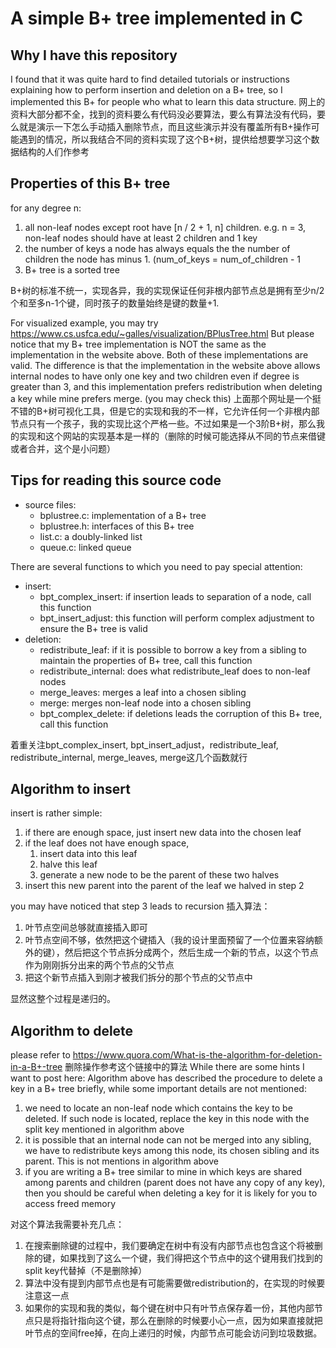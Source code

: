 # A simple B+ tree implemented in C

## Why I have this repository
I found that it was quite hard to find detailed tutorials or instructions explaining how to perform insertion and deletion on a B+ tree, so I implemented this B+ for people who what to learn this data structure.
网上的资料大部分都不全，找到的资料要么有代码没必要算法，要么有算法没有代码，要么就是演示一下怎么手动插入删除节点，而且这些演示并没有覆盖所有B+操作可能遇到的情况，所以我结合不同的资料实现了这个B+树，提供给想要学习这个数据结构的人们作参考

## Properties of this B+ tree
for any degree n:
1. all non-leaf nodes except root have [n / 2 + 1, n] children. e.g. n = 3, non-leaf nodes should have at least 2 children and 1 key
2. the number of keys a node has always equals the the number of children the node has minus 1. (num\_of\_keys = num\_of\_children - 1 
3. B+ tree is a sorted tree

B+树的标准不统一，实现各异，我的实现保证任何非根内部节点总是拥有至少n/2个和至多n-1个键，同时孩子的数量始终是键的数量+1.

For visualized example, you may try https://www.cs.usfca.edu/~galles/visualization/BPlusTree.html
But please notice that my B+ tree implementation is NOT the same as the implementation in the website above. Both of these implementations are valid. The difference is that the implementation in the website above allows internal nodes to have only one key and two children even if degree is greater than 3, and this implementation prefers redistribution when deleting a key while mine prefers merge. (you may check this)
上面那个网址是一个挺不错的B+树可视化工具，但是它的实现和我的不一样，它允许任何一个非根内部节点只有一个孩子，我的实现比这个严格一些。不过如果是一个3阶B+树，那么我的实现和这个网站的实现基本是一样的（删除的时候可能选择从不同的节点来借键或者合并，这个是小问题）

## Tips for reading this source code
- source files:
  - bplustree.c: implementation of a B+ tree
  - bplustree.h: interfaces of this B+ tree
  - list.c: a doubly-linked list
  - queue.c: linked queue

There are several functions to which you need to pay special attention: 
- insert: 
	- bpt\_complex\_insert: if insertion leads to separation of a node, call this function
	- bpt\_insert\_adjust: this function will perform complex adjustment to ensure the B+ tree is valid
- deletion:
    - redistribute\_leaf: if it is possible to borrow a key from a sibling to maintain the properties of B+ tree, call this function
	- redistribute\_internal: does what redistribute_leaf does to non-leaf nodes
	- merge\_leaves: merges a leaf into a chosen sibling
	- merge: merges non-leaf node into a chosen sibling
	- bpt\_complex_delete: if deletions leads the corruption of this B+ tree, call this function
    
着重关注bpt\_complex\_insert, bpt\_insert\_adjust，redistribute\_leaf, redistribute\_internal, merge\_leaves, merge这几个函数就行
## Algorithm to insert
insert is rather simple:
1. if there are enough space, just insert new data into the chosen leaf
2. if the leaf does not have enough space,
	1. insert data into this leaf
	2. halve this leaf
	3. generate a new node to be the parent of these two halves
3. insert this new parent into the parent of the leaf we halved in step 2

you may have noticed that step 3 leads to recursion
插入算法：
1. 叶节点空间总够就直接插入即可
2. 叶节点空间不够，依然把这个键插入（我的设计里面预留了一个位置来容纳额外的键），然后把这个节点拆分成两个，然后生成一个新的节点，以这个节点作为刚刚拆分出来的两个节点的父节点
3. 把这个新节点插入到刚才被我们拆分的那个节点的父节点中

显然这整个过程是递归的。
## Algorithm to delete
please refer to https://www.quora.com/What-is-the-algorithm-for-deletion-in-a-B+-tree
删除操作参考这个链接中的算法
While there are some hints I want to post here:
Algorithm above has described the procedure to delete a key in a B+ tree briefly, while some important details are not mentioned:
1. we need to locate an non-leaf node which contains the key to be deleted. If such node is located, replace the key in this node with the split key mentioned in algorithm above
2. it is possible that an internal node can not be merged into any sibling, we have to redistribute keys among this node, its chosen sibling and its parent. This is not mentions in algorithm above
3. if you are writing a B+ tree similar to mine in which keys are shared among parents and children (parent does not have any copy of any key), then you should be careful when deleting a key for it is likely for you to access freed memory

对这个算法我需要补充几点：
1. 在搜索删除键的过程中，我们要确定在树中有没有内部节点也包含这个将被删除的键，如果找到了这么一个键，我们得把这个节点中的这个键用我们找到的split key代替掉（不是删除掉）
2. 算法中没有提到内部节点也是有可能需要做redistribution的，在实现的时候要注意这一点
3. 如果你的实现和我的类似，每个键在树中只有叶节点保存着一份，其他内部节点只是将指针指向这个键，那么在删除的时候要小心一点，因为如果直接就把叶节点的空间free掉，在向上递归的时候，内部节点可能会访问到垃圾数据。
